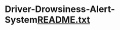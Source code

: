 # Driver-Drowsiness-Alert-System[README.txt](https://github.com/user-attachments/files/17051072/README.txt)
